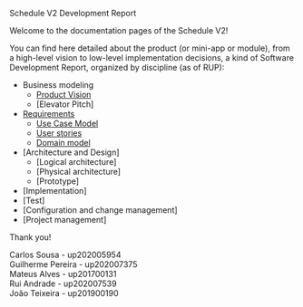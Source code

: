 Schedule V2 Development Report

Welcome to the documentation pages of the Schedule V2!

You can find here detailed about the product (or mini-app or module), from a high-level vision to low-level implementation decisions, a kind of Software Development Report, organized by discipline (as of RUP): 

* Business modeling 
  * [Product Vision](https://github.com/LEIC-ES-2021-22/2LEIC07T3/blob/requirements/docs/ProductVision.md)
  * [Elevator Pitch]
* [Requirements](https://github.com/LEIC-ES-2021-22/2LEIC07T3/blob/requirements/docs/Requirements.md)
  * [Use Case Model](https://github.com/LEIC-ES-2021-22/2LEIC07T3/blob/requirements/docs/Requirements.md#use-cases)
  * [User stories](https://github.com/LEIC-ES-2021-22/2LEIC07T3/blob/requirements/docs/Requirements.md#user-stories)
  * [Domain model](https://github.com/LEIC-ES-2021-22/2LEIC07T3/blob/requirements/docs/Requirements.md#domain-model)
* [Architecture and Design]
  * [Logical architecture]
  * [Physical architecture]
  * [Prototype]
* [Implementation]
* [Test]
* [Configuration and change management]
* [Project management]

Thank you!

Carlos Sousa - up202005954 <br/>
Guilherme Pereira - up202007375 <br/> 
Mateus Alves - up201700131 <br/>
Rui Andrade - up202007539 <br/>
João Teixeira - up201900190 <br/>
